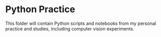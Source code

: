 # Python Practice

This folder will contain Python scripts and notebooks from my personal practice and studies, including computer vision experiments.

